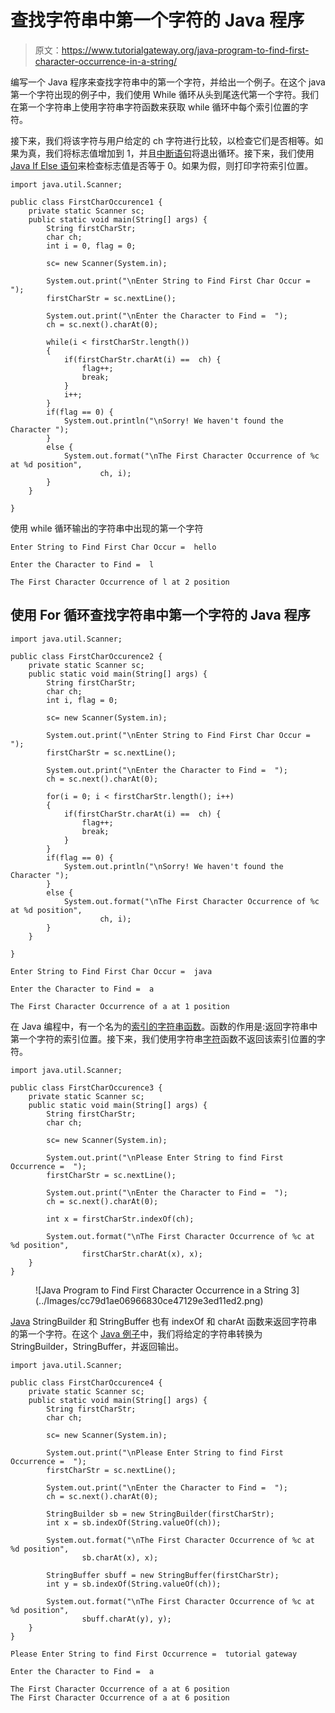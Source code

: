 # 查找字符串中第一个字符的 Java 程序

> 原文：<https://www.tutorialgateway.org/java-program-to-find-first-character-occurrence-in-a-string/>

编写一个 Java 程序来查找字符串中的第一个字符，并给出一个例子。在这个 java 第一个字符出现的例子中，我们使用 While 循环从头到尾迭代第一个字符。我们在第一个字符串上使用字符串字符函数来获取 while 循环中每个索引位置的字符。

接下来，我们将该字符与用户给定的 ch 字符进行比较，以检查它们是否相等。如果为真，我们将标志值增加到 1，并且[中断语句](https://www.tutorialgateway.org/java-break-statement/)将退出循环。接下来，我们使用 [Java If Else 语句](https://www.tutorialgateway.org/java-if-else-statement/)来检查标志值是否等于 0。如果为假，则打印字符索引位置。

```
import java.util.Scanner;

public class FirstCharOccurence1 {
	private static Scanner sc;
	public static void main(String[] args) {
		String firstCharStr;
		char ch;
		int i = 0, flag = 0;

		sc= new Scanner(System.in);

		System.out.print("\nEnter String to Find First Char Occur =  ");
		firstCharStr = sc.nextLine();

		System.out.print("\nEnter the Character to Find =  ");
		ch = sc.next().charAt(0);

		while(i < firstCharStr.length())
		{
			if(firstCharStr.charAt(i) ==  ch) {
				flag++;
				break;
			}
			i++;
		}
		if(flag == 0) {
			System.out.println("\nSorry! We haven't found the Character ");
		}
		else {
			System.out.format("\nThe First Character Occurrence of %c at %d position", 
					ch, i);
		}
	}

}
```

使用 while 循环输出的字符串中出现的第一个字符

```
Enter String to Find First Char Occur =  hello

Enter the Character to Find =  l

The First Character Occurrence of l at 2 position
```

## 使用 For 循环查找字符串中第一个字符的 Java 程序

```
import java.util.Scanner;

public class FirstCharOccurence2 {
	private static Scanner sc;
	public static void main(String[] args) {
		String firstCharStr;
		char ch;
		int i, flag = 0;

		sc= new Scanner(System.in);

		System.out.print("\nEnter String to Find First Char Occur =  ");
		firstCharStr = sc.nextLine();

		System.out.print("\nEnter the Character to Find =  ");
		ch = sc.next().charAt(0);

		for(i = 0; i < firstCharStr.length(); i++)
		{
			if(firstCharStr.charAt(i) ==  ch) {
				flag++;
				break;
			}
		}
		if(flag == 0) {
			System.out.println("\nSorry! We haven't found the Character ");
		}
		else {
			System.out.format("\nThe First Character Occurrence of %c at %d position", 
					ch, i);
		}
	}

}
```

```
Enter String to Find First Char Occur =  java

Enter the Character to Find =  a

The First Character Occurrence of a at 1 position
```

在 Java 编程中，有一个名为的[索引的](https://www.tutorialgateway.org/java-indexof-method/)[字符串函数](https://www.tutorialgateway.org/java-string-methods/)。函数的作用是:返回字符串中第一个字符的索引位置。接下来，我们使用字符串[字符](https://www.tutorialgateway.org/java-charat-method/)函数不返回该索引位置的字符。

```
import java.util.Scanner;

public class FirstCharOccurence3 {
	private static Scanner sc;
	public static void main(String[] args) {
		String firstCharStr;
		char ch;

		sc= new Scanner(System.in);

		System.out.print("\nPlease Enter String to find First Occurrence =  ");
		firstCharStr = sc.nextLine();

		System.out.print("\nEnter the Character to Find =  ");
		ch = sc.next().charAt(0);

		int x = firstCharStr.indexOf(ch);

		System.out.format("\nThe First Character Occurrence of %c at %d position", 
				firstCharStr.charAt(x), x);
	}
}
```

<figure class="wp-block-image size-large">![Java Program to Find First Character Occurrence in a String 3](../Images/cc79d1ae06966830ce47129e3ed11ed2.png)</figure>

[Java](https://www.tutorialgateway.org/java-tutorial/) StringBuilder 和 StringBuffer 也有 indexOf 和 charAt 函数来返回字符串的第一个字符。在这个 [Java 例子](https://www.tutorialgateway.org/learn-java-programs/)中，我们将给定的字符串转换为 StringBuilder，StringBuffer，并返回输出。

```
import java.util.Scanner;

public class FirstCharOccurence4 {
	private static Scanner sc;
	public static void main(String[] args) {
		String firstCharStr;
		char ch;

		sc= new Scanner(System.in);

		System.out.print("\nPlease Enter String to find First Occurrence =  ");
		firstCharStr = sc.nextLine();

		System.out.print("\nEnter the Character to Find =  ");
		ch = sc.next().charAt(0);

		StringBuilder sb = new StringBuilder(firstCharStr);
		int x = sb.indexOf(String.valueOf(ch));

		System.out.format("\nThe First Character Occurrence of %c at %d position", 
				sb.charAt(x), x);

		StringBuffer sbuff = new StringBuffer(firstCharStr);
		int y = sb.indexOf(String.valueOf(ch));

		System.out.format("\nThe First Character Occurrence of %c at %d position", 
				sbuff.charAt(y), y);
	}
}
```

```
Please Enter String to find First Occurrence =  tutorial gateway

Enter the Character to Find =  a

The First Character Occurrence of a at 6 position
The First Character Occurrence of a at 6 position
```
